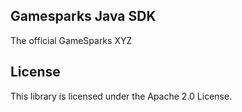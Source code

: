 ## Gamesparks Java SDK

The official GameSparks XYZ

## License

This library is licensed under the Apache 2.0 License. 
